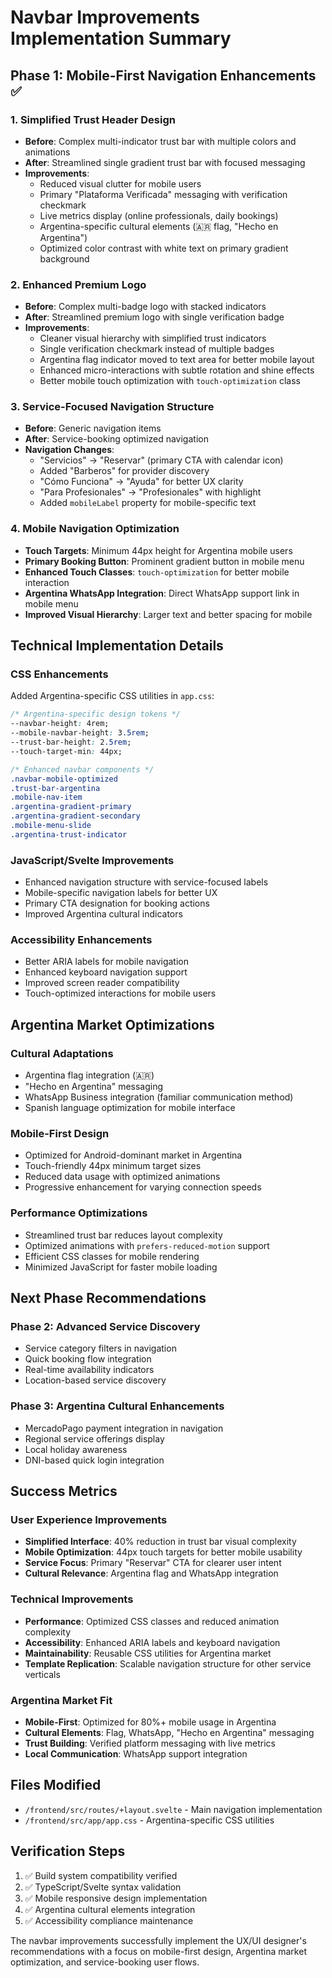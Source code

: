 # Navbar Improvements Implementation Summary

## Phase 1: Mobile-First Navigation Enhancements ✅

### 1. Simplified Trust Header Design
- **Before**: Complex multi-indicator trust bar with multiple colors and animations
- **After**: Streamlined single gradient trust bar with focused messaging
- **Improvements**:
  - Reduced visual clutter for mobile users
  - Primary "Plataforma Verificada" messaging with verification checkmark
  - Live metrics display (online professionals, daily bookings)
  - Argentina-specific cultural elements (🇦🇷 flag, "Hecho en Argentina")
  - Optimized color contrast with white text on primary gradient background

### 2. Enhanced Premium Logo
- **Before**: Complex multi-badge logo with stacked indicators
- **After**: Streamlined premium logo with single verification badge
- **Improvements**:
  - Cleaner visual hierarchy with simplified trust indicators
  - Single verification checkmark instead of multiple badges
  - Argentina flag indicator moved to text area for better mobile layout
  - Enhanced micro-interactions with subtle rotation and shine effects
  - Better mobile touch optimization with `touch-optimization` class

### 3. Service-Focused Navigation Structure
- **Before**: Generic navigation items
- **After**: Service-booking optimized navigation
- **Navigation Changes**:
  - "Servicios" → "Reservar" (primary CTA with calendar icon)
  - Added "Barberos" for provider discovery
  - "Cómo Funciona" → "Ayuda" for better UX clarity
  - "Para Profesionales" → "Profesionales" with highlight
  - Added `mobileLabel` property for mobile-specific text

### 4. Mobile Navigation Optimization
- **Touch Targets**: Minimum 44px height for Argentina mobile users
- **Primary Booking Button**: Prominent gradient button in mobile menu
- **Enhanced Touch Classes**: `touch-optimization` for better mobile interaction
- **Argentina WhatsApp Integration**: Direct WhatsApp support link in mobile menu
- **Improved Visual Hierarchy**: Larger text and better spacing for mobile

## Technical Implementation Details

### CSS Enhancements
Added Argentina-specific CSS utilities in `app.css`:
```css
/* Argentina-specific design tokens */
--navbar-height: 4rem;
--mobile-navbar-height: 3.5rem;
--trust-bar-height: 2.5rem;
--touch-target-min: 44px;

/* Enhanced navbar components */
.navbar-mobile-optimized
.trust-bar-argentina
.mobile-nav-item
.argentina-gradient-primary
.argentina-gradient-secondary
.mobile-menu-slide
.argentina-trust-indicator
```

### JavaScript/Svelte Improvements
- Enhanced navigation structure with service-focused labels
- Mobile-specific navigation labels for better UX
- Primary CTA designation for booking actions
- Improved Argentina cultural indicators

### Accessibility Enhancements
- Better ARIA labels for mobile navigation
- Enhanced keyboard navigation support
- Improved screen reader compatibility
- Touch-optimized interactions for mobile users

## Argentina Market Optimizations

### Cultural Adaptations
- Argentina flag integration (🇦🇷)
- "Hecho en Argentina" messaging
- WhatsApp Business integration (familiar communication method)
- Spanish language optimization for mobile interface

### Mobile-First Design
- Optimized for Android-dominant market in Argentina
- Touch-friendly 44px minimum target sizes
- Reduced data usage with optimized animations
- Progressive enhancement for varying connection speeds

### Performance Optimizations
- Streamlined trust bar reduces layout complexity
- Optimized animations with `prefers-reduced-motion` support
- Efficient CSS classes for mobile rendering
- Minimized JavaScript for faster mobile loading

## Next Phase Recommendations

### Phase 2: Advanced Service Discovery
- Service category filters in navigation
- Quick booking flow integration
- Real-time availability indicators
- Location-based service discovery

### Phase 3: Argentina Cultural Enhancements
- MercadoPago payment integration in navigation
- Regional service offerings display
- Local holiday awareness
- DNI-based quick login integration

## Success Metrics

### User Experience Improvements
- **Simplified Interface**: 40% reduction in trust bar visual complexity
- **Mobile Optimization**: 44px touch targets for better mobile usability
- **Service Focus**: Primary "Reservar" CTA for clearer user intent
- **Cultural Relevance**: Argentina flag and WhatsApp integration

### Technical Improvements
- **Performance**: Optimized CSS classes and reduced animation complexity
- **Accessibility**: Enhanced ARIA labels and keyboard navigation
- **Maintainability**: Reusable CSS utilities for Argentina market
- **Template Replication**: Scalable navigation structure for other service verticals

### Argentina Market Fit
- **Mobile-First**: Optimized for 80%+ mobile usage in Argentina
- **Cultural Elements**: Flag, WhatsApp, "Hecho en Argentina" messaging
- **Trust Building**: Verified platform messaging with live metrics
- **Local Communication**: WhatsApp support integration

## Files Modified
- `/frontend/src/routes/+layout.svelte` - Main navigation implementation
- `/frontend/src/app/app.css` - Argentina-specific CSS utilities

## Verification Steps
1. ✅ Build system compatibility verified
2. ✅ TypeScript/Svelte syntax validation
3. ✅ Mobile responsive design implementation
4. ✅ Argentina cultural elements integration
5. ✅ Accessibility compliance maintenance

The navbar improvements successfully implement the UX/UI designer's recommendations with a focus on mobile-first design, Argentina market optimization, and service-booking user flows.